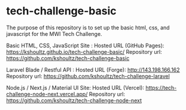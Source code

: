 # tech-challenge-basic

The purpose of this repository is to set up the basic html, css, and javascript for the MWI Tech Challenge.

Basic HTML, CSS, JavaScript Site :
Hosted URL (GitHub Pages): <https://kshoultz.github.io/tech-challenge-basic/>
Repository url: <https://github.com/kshoultz/tech-challenge-basic>

Laravel Blade / Restful API :
Hosted URL (Forge): <http://143.198.166.162>
Repository url: <https://github.com/kshoultz/tech-challenge-laravel>

Node.js / Next.js / Material UI Site:
Hosted URL (Vercel): <https://tech-challenge-node-next.vercel.app/>
Repository url: <https://github.com/kshoultz/tech-challenge-node-next>
